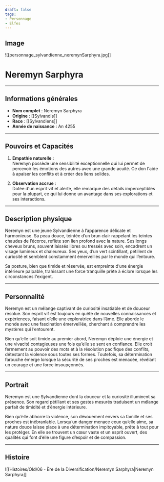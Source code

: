 ```yaml
---
draft: false
tags:
- Personnage
- Elfes
---
```


## Image

![[personnage_sylvandienne_neremynSarphyra.jpg]]

# **Neremyn Sarphyra**

---

## **Informations générales**
- **Nom complet** : Neremyn Sarphyra  
- **Origine** : [[Sylvandis]]  
- **Race** : [[Sylvandiens]]  
- **Année de naissance** : An 4255  

---

## **Pouvoirs et Capacités**
1. **Empathie naturelle** :  
   Neremyn possède une sensibilité exceptionnelle qui lui permet de percevoir les émotions des autres avec une grande acuité. Ce don l'aide à apaiser les conflits et à créer des liens solides.  

2. **Observation accrue** :  
   Dotée d'un esprit vif et alerte, elle remarque des détails imperceptibles pour la plupart, ce qui lui donne un avantage dans ses explorations et ses interactions.  

---

## **Description physique**
Neremyn est une jeune Sylvandienne à l’apparence délicate et harmonieuse. Sa peau douce, teintée d’un brun clair rappelant les teintes chaudes de l’écorce, reflète son lien profond avec la nature. Ses longs cheveux bruns, souvent laissés libres ou tressés avec soin, encadrent un visage lumineux et chaleureux. Ses yeux, d’un vert scintillant, pétillent de curiosité et semblent constamment émerveillés par le monde qui l’entoure.  

Sa posture, bien que timide et réservée, est empreinte d’une énergie intérieure palpable, trahissant une force tranquille prête à éclore lorsque les circonstances l'exigent.  

---

## **Personnalité**
Neremyn est un mélange captivant de curiosité insatiable et de douceur résolue. Son esprit vif est toujours en quête de nouvelles connaissances et expériences, faisant d’elle une exploratrice dans l’âme. Elle aborde le monde avec une fascination émerveillée, cherchant à comprendre les mystères qui l’entourent.  

Bien qu’elle soit timide au premier abord, Neremyn déploie une énergie et une vivacité contagieuses une fois qu’elle se sent en confiance. Elle croit fermement au pouvoir des mots et à la résolution pacifique des conflits, détestant la violence sous toutes ses formes. Toutefois, sa détermination farouche émerge lorsque la sécurité de ses proches est menacée, révélant un courage et une force insoupçonnés.  

---

## **Portrait**
Neremyn est une Sylvandienne dont la douceur et la curiosité illuminent sa présence. Son regard pétillant et ses gestes mesurés traduisent un mélange parfait de timidité et d’énergie intérieure.  

Bien qu’elle abhorre la violence, son dévouement envers sa famille et ses proches est inébranlable. Lorsqu’un danger menace ceux qu’elle aime, sa nature douce laisse place à une détermination impitoyable, prête à tout pour les protéger. En elle se trouvent un cœur vaste et un esprit ouvert, des qualités qui font d’elle une figure d’espoir et de compassion.  

___

## Histoire

![[Histoires/Old/06 - Ère de la Diversification/Neremyn Sarphyra|Neremyn Sarphyra]]